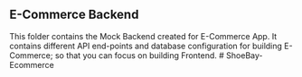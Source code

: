 ## E-Commerce Backend

This folder contains the Mock Backend created for E-Commerce App. It contains different API end-points and database configuration for building E-Commerce; so that you can focus on building Frontend.
#   S h o e B a y - E c o m m e r c e  
 